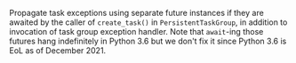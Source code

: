 Propagate task exceptions using separate future instances if they are awaited by the caller of `create_task()` in `PersistentTaskGroup`, in addition to invocation of task group exception handler.  Note that `await`-ing those futures hang indefinitely in Python 3.6 but we don't fix it since Python 3.6 is EoL as of December 2021.

